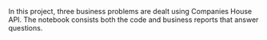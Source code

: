 In this project, three business problems are dealt using Companies House API. The notebook consists both the code and business reports that answer questions.
